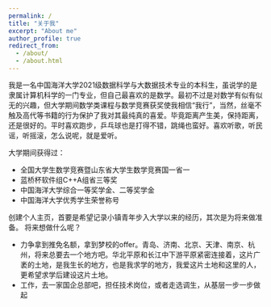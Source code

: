 ```yaml
---
permalink: /
title: "关于我"
excerpt: "About me"
author_profile: true
redirect_from: 
  - /about/
  - /about.html
---
```


我是一名中国海洋大学2021级数据科学与大数据技术专业的本科生，虽说学的是隶属计算机科学的一门专业，但自己最喜欢的是数学。最初不过是对数学有似有似无的兴趣，但大学期间数学类课程与数学竞赛获奖使我相信“我行”，当然，丝毫不触及高代等书籍的行为保护了我对其最纯真的喜爱。毕竟距离产生美，保持距离，还是很好的。平时喜欢跑步，乒乓球也是打得不错，跳绳也蛮好。喜欢听歌，听民谣，听摇滚，怎么说呢，就是爱听。

大学期间获得过：
* 全国大学生数学竞赛暨山东省大学生数学竞赛国一省一
* 蓝桥杯软件组C++A组省三等奖
* 中国海洋大学综合一等奖学金、二等奖学金
* 中国海洋大学优秀学生荣誉称号

创建个人主页，首要是希望记录小镇青年步入大学以来的经历，其次是为将来做准备。
将来想做什么呢？
* 力争拿到推免名额，拿到梦校的offer。青岛、济南、北京、天津、南京、杭州，将来总要去一个地方吧。华北平原和长江中下游平原紧密连接着，这片广袤的土地，是我生长的地方，也是我求学的地方，我爱这片土地和这里的人，更希望求学后建设这片土地。
* 工作，去一家国企总部吧，担任技术岗位，或者走选调生，从基层一步一步做起

